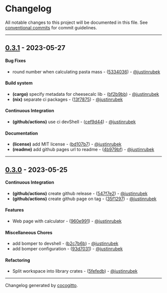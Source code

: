 # Changelog
All notable changes to this project will be documented in this file. See [conventional commits](https://www.conventionalcommits.org/) for commit guidelines.

- - -
## [0.3.1](https://github.com/justinrubek/cheesecalc/compare/0.3.0..0.3.1) - 2023-05-27
#### Bug Fixes
- round number when calculating pasta mass - ([5334036](https://github.com/justinrubek/cheesecalc/commit/53340364455b276c1455db2a3853e95c70d2ef28)) - [@justinrubek](https://github.com/justinrubek)
#### Build system
- **(cargo)** specify metadata for cheesecalc lib - ([bf2b9bb](https://github.com/justinrubek/cheesecalc/commit/bf2b9bb202ec27fc613151b8bc3bdff2db3c32a1)) - [@justinrubek](https://github.com/justinrubek)
- **(nix)** separate ci packages - ([13f7875](https://github.com/justinrubek/cheesecalc/commit/13f7875d98ca347745aaea374faba44e500b9b46)) - [@justinrubek](https://github.com/justinrubek)
#### Continuous Integration
- **(github/actions)** use ci devShell - ([cef9d44](https://github.com/justinrubek/cheesecalc/commit/cef9d44eec7734984f11811eb72336992f729d6e)) - [@justinrubek](https://github.com/justinrubek)
#### Documentation
- **(license)** add MIT license - ([bd107b7](https://github.com/justinrubek/cheesecalc/commit/bd107b7adf90d6097177582847086eb9c161fc9f)) - [@justinrubek](https://github.com/justinrubek)
- **(readme)** add github pages url to readme - ([4b979bf](https://github.com/justinrubek/cheesecalc/commit/4b979bf2a9d546b5d9e08a19fd187591af15add0)) - [@justinrubek](https://github.com/justinrubek)

- - -

## [0.3.0](https://github.com/justinrubek/cheesecalc/compare/0.2.1..0.3.0) - 2023-05-25
#### Continuous Integration
- **(github/actions)** create github release - ([547f7e2](https://github.com/justinrubek/cheesecalc/commit/547f7e2a2a1d12f75641cb7e084a24d64650ba6c)) - [@justinrubek](https://github.com/justinrubek)
- **(github/actions)** create github page on tag - ([35f1297](https://github.com/justinrubek/cheesecalc/commit/35f1297541d9c71847a7af7381e6a7e5d5667c33)) - [@justinrubek](https://github.com/justinrubek)
#### Features
- Web page with calculator - ([960e991](https://github.com/justinrubek/cheesecalc/commit/960e991103e6acd16ff66b6f224f31eabe069294)) - [@justinrubek](https://github.com/justinrubek)
#### Miscellaneous Chores
- add bomper to devshell - ([b2c7b6b](https://github.com/justinrubek/cheesecalc/commit/b2c7b6bc0aa385c92a19df643cb906dd1fa9bc28)) - [@justinrubek](https://github.com/justinrubek)
- add bomper configuration - ([93d7031](https://github.com/justinrubek/cheesecalc/commit/93d70316b2ea6883c7a6b205805367b3d514aa37)) - [@justinrubek](https://github.com/justinrubek)
#### Refactoring
- Split workspace into library crates - ([5fefedb](https://github.com/justinrubek/cheesecalc/commit/5fefedb149011ec816e66f6a178b855e3e49ca9b)) - [@justinrubek](https://github.com/justinrubek)

- - -

Changelog generated by [cocogitto](https://github.com/cocogitto/cocogitto).
